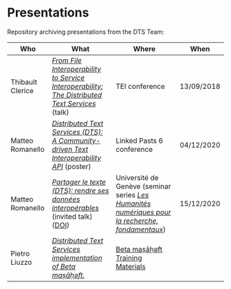 # Presentations

Repository archiving presentations from the DTS Team: 

| Who              | What                                                         | Where                                                        | When       |
| ---------------- | ------------------------------------------------------------ | ------------------------------------------------------------ | ---------- |
| Thibault Clerice | [*From File Interoperability to Service Interoperability: The Distributed Text Services*](2018-TEI/2018-09-13_TEI-Conference.pdf) (talk) | TEI conference                                               | 13/09/2018 |
| Matteo Romanello | [*Distributed Text Services (DTS): A Community-driven Text Interoperability API*](2020-LP6/DTS-LP6-poster.pdf) (poster) | Linked Pasts 6 conference                                    | 04/12/2020 |
| Matteo Romanello | [*Partager le texte (DTS): rendre ses données interopérables*](2020-UniGeneva/dts-slides.pdf)  (invited talk)<br />([DOI](https://doi.org/10.5281/zenodo.4323056)) | Université de Genève (seminar series [*Les Humanités numériques pour la recherche, fondamentaux*](https://www.unige.ch/lettres/humanites-numeriques/fr/cours-et-seminaires/les-humanites-numeriques-pour-la-recherche-fondamentaux/)) | 15/12/2020 |
| Pietro Liuzzo | [*Distributed Text Services implementation of Beta maṣāḥǝft.*](https://docs.google.com/presentation/d/e/2PACX-1vTOfu83wqlqUfpAne8ptB1oHbKGflqq4R0C72GpPgYoKTmL7dtLipx3uZ6g6UaHrvf8Z9BxCKe7ErZ8/pub?start=false&loop=false&delayms=3000) | [Beta maṣāḥǝft Training Materials](https://betamasaheft.eu/Guidelines/?id=trainingMaterials)|  |

